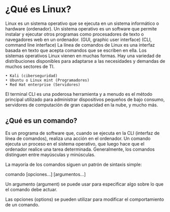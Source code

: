 # ¿Qué es Linux?
Linux es un sistema operativo que se ejecuta en un sistema informático o hardware (ordenador).
Un sistema operativo es un software que permite instalar y ejecutar otros programas como procesadores de texto o navegadores web en un ordenador.
(GUI, graphic user interface)
 (CLI, command line interface)
La línea de comandos de Linux es una interfaz basada en texto que acepta comandos que se escriben en ella.
Los sistemas operativos Linux vienen en muchas formas. Hay una variedad de distribuciones disponibles para adaptarse a las necesidades y demandas de muchos sectores de TI.

	• Kali (ciberseguridad)
	• Ubuntu o Linux mint (Programadores)
	• Red Hat enterprise (Servidores)
	
El terminal CLI es una poderosa herramienta y a menudo es el método principal utilizado para administrar dispositivos pequeños de bajo consumo, servidores de computación de gran capacidad en la nube, y mucho más.

## ¿Qué es un comando?
Es un programa de software que, cuando se ejecuta en la CLI (interfaz de línea de comandos), realiza una acción en el ordenador.
Un comando ejecuta un proceso en el sistema operativo, que luego hace que el ordenador realice una tarea determinada.
Generalmente, los comandos distinguen entre mayúsculas y minúsculas.

La mayoría de los comandos siguen un patrón de sintaxis simple:

comando [opciones…] [argumentos…]

Un argumento (argument) se puede usar para especificar algo sobre lo que el comando debe actuar.

Las opciones (options) se pueden utilizar para modificar el comportamiento de un comando.
